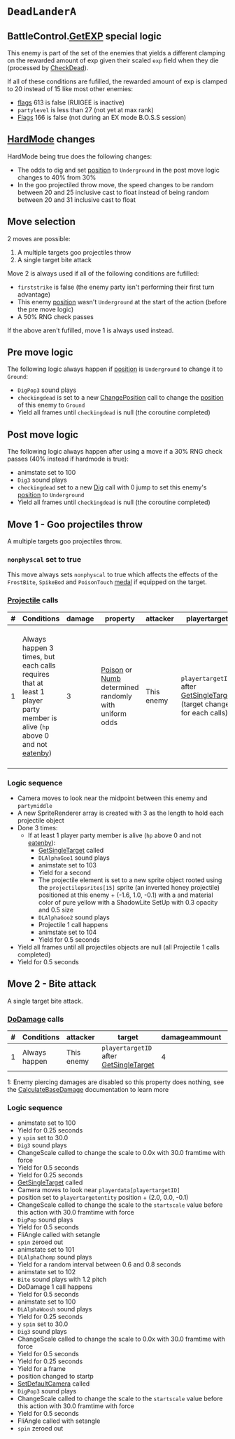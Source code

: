 # `DeadLanderA`

## BattleControl.[GetEXP](../../../TextAsset%20Data/Enemies%20data.md#exp-logic) special logic
This enemy is part of the set of the enemies that yields a different clamping on the rewarded amount of exp given their scaled `exp` field when they die (processed by [CheckDead](../../Battle%20flow/Action%20coroutines/CheckDead.md)).

If all of these conditions are fufilled, the rewarded amount of exp is clamped to 20 instead of 15 like most other enemies:

- [flags](../../../Flags%20arrays/flags.md) 613 is false (RUIGEE is inactive)
- `partylevel` is less than 27 (not yet at max rank)
- [Flags](../../../Flags%20arrays/flags.md) 166 is false (not during an EX mode B.O.S.S session)

## [HardMode](../../Damage%20pipeline/HardMode.md) changes
HardMode being true does the following changes:

- The odds to dig and set [position](../../Actors%20states/BattlePosition.md) to `Underground` in the post move logic changes to 40% from 30%
- In the goo projectiled throw move, the speed changes to be random between 20 and 25 inclusive cast to float instead of being random between 20 and 31 inclusive cast to float

## Move selection
2 moves are possible:

1. A multiple targets goo projectiles throw
2. A single target bite attack

Move 2 is always used if all of the following conditions are fufilled:

- `firststrike` is false (the enemy party isn't performing their first turn advantage)
- This enemy [position](../../Actors%20states/BattlePosition.md) wasn't `Underground` at the start of the action (before the pre move logic)
- A 50% RNG check passes

If the above aren't fufilled, move 1 is always used instead.

## Pre move logic
The following logic always happen if [position](../../Actors%20states/BattlePosition.md) is `Underground` to change it to `Ground`:

- `DigPop3` sound plays
- `checkingdead` is set to a new [ChangePosition](../ChangePosition.md) call to change the [position](../../Actors%20states/BattlePosition.md) of this enemy to `Ground`
- Yield all frames until `checkingdead` is null (the coroutine completed)

## Post move logic
The following logic always happen after using a move if a 30% RNG check passes (40% instead if hardmode is true):

- animstate set to 100
- `Dig3` sound plays
- `checkingdead` set to a new [Dig](../Dig.md) call with 0 jump to set this enemy's [position](../../Actors%20states/BattlePosition.md) to `Underground`
- Yield all frames until `checkingdead` is null (the coroutine completed)

## Move 1 - Goo projectiles throw
A multiple targets goo projectiles throw.

### `nonphyscal` set to true
This move always sets `nonphyscal` to true which affects the effects of the `FrostBite`, `SpikeBod` and `PoisonTouch` [medal](../../../Enums%20and%20IDs/Medal.md) if equipped on the target.

### [Projectile](../../Damage%20pipeline/Projectile.md) calls

|#|Conditions|damage|property|attacker|playertarget|obj|speed|height|extraargs|destroyparticle|audioonhit|audiomoving|spin|nosound|
|-:|---------|------|--------|--------|-----------|---|-----|------|---------|--------------|----------|-----------|----|------|
|1|Always happen 3 times, but each calls requires that at least 1 player party member is alive (`hp` above 0 and not [eatenby](../../Actors%20states/BattleCondition/Eaten.md#eatenby-influences))|3|[Poison](../../Damage%20pipeline/AttackProperty.md) or [Numb](../../Damage%20pipeline/AttackProperty.md) determined randomly with uniform odds|This enemy|`playertargetID` after [GetSingleTarget](../../Actors%20states/Targetting/GetRandomAvaliablePlayer.md#getsingletarget) (target changes for each calls)|A new sprite object rooted using the `projectilepsrites[15]` sprite (an inverted honey projectile) positioned at this enemy + (-1.6, 1.0, -0.1) with a and material color of pure yellow with a ShadowLite SetUp with 0.3 opacity and 0.5 size|Random between 20 and 31 inclusive then cast to float (between 20 and 25 inclusive then cast to float instead if harmode is true)|0.0|`keepcolor`|`ElecFast`|`BubbleBurst`|null|Vector3.zero|false|

### Logic sequence

- Camera moves to look near the midpoint between this enemy and `partymiddle`
- A new SpriteRenderer array is created with 3 as the length to hold each projectile object
- Done 3 times:
  - If at least 1 player party member is alive (`hp` above 0 and not [eatenby](../../Actors%20states/BattleCondition/Eaten.md#eatenby-influences)):
      - [GetSingleTarget](../../Actors%20states/Targetting/GetRandomAvaliablePlayer.md#getsingletarget) called
      - `DLAlphaGoo1` sound plays
      - animstate set to 103
      - Yield for a second
      - The projectile element is set to a new sprite object rooted using the `projectilepsrites[15]` sprite (an inverted honey projectile) positioned at this enemy + (-1.6, 1.0, -0.1) with a and material color of pure yellow with a ShadowLite SetUp with 0.3 opacity and 0.5 size
      - `DLAlphaGoo2` sound plays
      - Projectile 1 call happens
      - animstate set to 104
      - Yield for 0.5 seconds
- Yield all frames until all projectiles objects are null (all Projectile 1 calls completed)
- Yield for 0.5 seconds

## Move 2 - Bite attack
A single target bite attack.

### [DoDamage](../../Damage%20pipeline/DoDamage.md) calls

|#|Conditions|attacker|target|damageammount|property|overrides|block|
|-:|---|---|---|---|---|---|---|
|1|Always happen|This enemy|`playertargetID` after [GetSingleTarget](../../Actors%20states/Targetting/GetRandomAvaliablePlayer.md#getsingletarget)|4|[Pierce](../../Damage%20pipeline/AttackProperty.md)<sup>1</sup>|null|`commandsuccess`|

1: Enemy piercing damages are disabled so this property does nothing, see the [CalculateBaseDamage](../../Damage%20pipeline/CalculateBaseDamage.md#piercing) documentation to learn more

### Logic sequence

- animstate set to 100
- Yield for 0.25 seconds
- y `spin` set to 30.0
- `Dig3` sound plays
- ChangeScale called to change the scale to 0.0x with 30.0 framtime with force
- Yield for 0.5 seconds
- Yield for 0.25 seconds
- [GetSingleTarget](../../Actors%20states/Targetting/GetRandomAvaliablePlayer.md#getsingletarget) called
- Camera moves to look near `playerdata[playertargetID]`
- position set to `playertargetentity` position + (2.0, 0.0, -0.1)
- ChangeScale called to change the scale to the `startscale` value before this action with 30.0 framtime with force
- `DigPop` sound plays
- Yield for 0.5 seconds
- FliAngle called with setangle
- `spin` zeroed out
- animstate set to 101
- `DLAlphaChomp` sound plays
- Yield for a random interval between 0.6 and 0.8 seconds
- animstate set to 102
- `Bite` sound plays with 1.2 pitch
- DoDamage 1 call happens
- Yield for 0.5 seconds
- animstate set to 100
- `DLAlphaWoosh` sound plays
- Yield for 0.25 seconds
- y `spin` set to 30.0
- `Dig3` sound plays
- ChangeScale called to change the scale to 0.0x with 30.0 framtime with force
- Yield for 0.5 seconds
- Yield for 0.25 seconds
- Yield for a frame
- position changed to startp
- [SetDefaultCamera](../../Visual%20rendering/SetDefaultCamera.md) called
- `DigPop3` sound plays
- ChangeScale called to change the scale to the `startscale` value before this action with 30.0 framtime with force
- Yield for 0.5 seconds
- FliAngle called with setangle
- `spin` zeroed out
